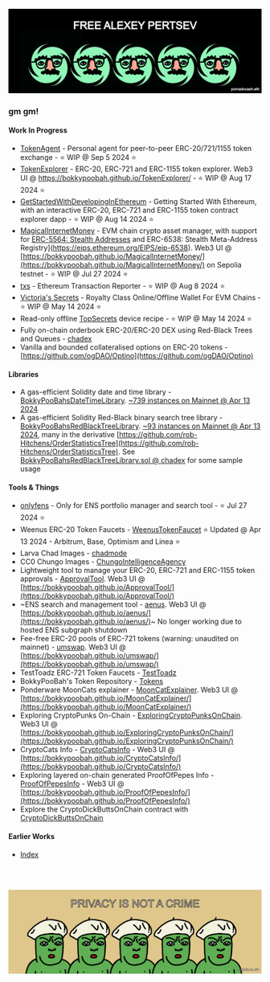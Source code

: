 ![](https://raw.githubusercontent.com/bokkypoobah/ChungoIntelligenceAgency/main/PornadoCash/freealexeypertsev.png)

### gm gm!

#### Work In Progress

* [TokenAgent](https://github.com/bokkypoobah/TokenAgent/) - Personal agent for peer-to-peer ERC-20/721/1155 token exchange - ⭐ WIP @ Sep 5 2024 ⭐
* [TokenExplorer](https://github.com/bokkypoobah/TokenExplorer/) - ERC-20, ERC-721 and ERC-1155 token explorer. Web3 UI @ https://bokkypoobah.github.io/TokenExplorer/  - ⭐ WIP @ Aug 17 2024 ⭐
* [GetStartedWithDevelopingInEthereum](https://github.com/bokkypoobah/GetStartedWithDevelopingInEthereum/) - Getting Started With Ethereum, with an interactive ERC-20, ERC-721 and ERC-1155 token contract explorer dapp - ⭐ WIP @ Aug 14 2024 ⭐
* [MagicalInternetMoney](https://github.com/bokkypoobah/MagicalInternetMoney) - EVM chain crypto asset manager, with support for [ERC-5564: Stealth Addresses](https://eips.ethereum.org/EIPS/eip-5564) and ERC-6538: Stealth Meta-Address Registry](https://eips.ethereum.org/EIPS/eip-6538). Web3 UI @ [https://bokkypoobah.github.io/MagicalInternetMoney/](https://bokkypoobah.github.io/MagicalInternetMoney/) on Sepolia testnet - ⭐ WIP @ Jul 27 2024 ⭐
* [txs](https://github.com/bokkypoobah/txs) - Ethereum Transaction Reporter - ⭐ WIP @ Aug 8 2024 ⭐
* [Victoria's Secrets](https://github.com/bokkypoobah/VictoriasSecrets) - Royalty Class Online/Offline Wallet For EVM Chains - ⭐ WIP @ May 14 2024 ⭐
* Read-only offline [TopSecrets](https://github.com/bokkypoobah/TopSecrets) device recipe - ⭐ WIP @ May 14 2024 ⭐
* Fully on-chain orderbook ERC-20/ERC-20 DEX using Red-Black Trees and Queues - [chadex](https://github.com/bokkypoobah/chadex)
* Vanilla and bounded collateralised options on ERC-20 tokens - [https://github.com/ogDAO/Optino](https://github.com/ogDAO/Optino)

#### Libraries

* A gas-efficient Solidity date and time library - [BokkyPooBahsDateTimeLibrary](https://github.com/bokkypoobah/BokkyPooBahsDateTimeLibrary). [~739 instances on Mainnet @ Apr 13 2024](https://etherscan.io/searchcontractlist?q=_daysToDate&a=all&sort=newest)
* A gas-efficient Solidity Red-Black binary search tree library - [BokkyPooBahsRedBlackTreeLibrary](https://github.com/bokkypoobah/BokkyPooBahsRedBlackTreeLibrary). [~93 instances on Mainnet @ Apr 13 2024](https://etherscan.io/searchcontractlist?q=insertFixup&a=all&sort=newest), many in the derivative [https://github.com/rob-Hitchens/OrderStatisticsTree](https://github.com/rob-Hitchens/OrderStatisticsTree). See [BokkyPooBahsRedBlackTreeLibrary.sol @ chadex](https://github.com/bokkypoobah/chadex/blob/master/contracts/BokkyPooBahsRedBlackTreeLibrary.sol) for some sample usage

#### Tools & Things

* [onlyfens](https://github.com/bokkypoobah/onlyfens) - Only for ENS portfolio manager and search tool - ⭐ Jul 27 2024 ⭐
* Weenus ERC-20 Token Faucets - [WeenusTokenFaucet](https://github.com/bokkypoobah/WeenusTokenFaucet) ⭐ Updated @ Apr 13 2024 - Arbitrum, Base, Optimism and Linea ⭐
* Larva Chad Images - [chadmode](https://github.com/bokkypoobah/chadmode)
* CC0 Chungo Images - [ChungoIntelligenceAgency](https://github.com/bokkypoobah/ChungoIntelligenceAgency)
* Lightweight tool to manage your ERC-20, ERC-721 and ERC-1155 token approvals - [ApprovalTool](https://github.com/bokkypoobah/ApprovalTool). Web3 UI @ [https://bokkypoobah.github.io/ApprovalTool/](https://bokkypoobah.github.io/ApprovalTool/)
* ~ENS search and management tool - [aenus](https://github.com/bokkypoobah/aenus). Web3 UI @ [https://bokkypoobah.github.io/aenus/](https://bokkypoobah.github.io/aenus/)~ No longer working due to hosted ENS subgraph shutdown
* Fee-free ERC-20 pools of ERC-721 tokens (warning: unaudited on mainnet) - [umswap](https://github.com/bokkypoobah/umswap). Web3 UI @ [https://bokkypoobah.github.io/umswap/](https://bokkypoobah.github.io/umswap/)
* TestToadz ERC-721 Token Faucets - [TestToadz](https://github.com/bokkypoobah/TestToadz)
* BokkyPooBah's Token Repository - [Tokens](https://github.com/bokkypoobah/Tokens)
* Ponderware MoonCats explainer - [MoonCatExplainer](https://github.com/bokkypoobah/MoonCatExplainer). Web3 UI @ [https://bokkypoobah.github.io/MoonCatExplainer/](https://bokkypoobah.github.io/MoonCatExplainer/)
* Exploring CryptoPunks On-Chain - [ExploringCryptoPunksOnChain](https://github.com/bokkypoobah/ExploringCryptoPunksOnChain). Web3 UI @ [https://bokkypoobah.github.io/ExploringCryptoPunksOnChain/](https://bokkypoobah.github.io/ExploringCryptoPunksOnChain/)
* CryptoCats Info - [CryptoCatsInfo](https://github.com/bokkypoobah/CryptoCatsInfo) - Web3 UI @ [https://bokkypoobah.github.io/CryptoCatsInfo/](https://bokkypoobah.github.io/CryptoCatsInfo/)
* Exploring layered on-chain generated ProofOfPepes Info - [ProofOfPepesInfo](https://github.com/bokkypoobah/ProofOfPepesInfo) - Web3 UI @ [https://bokkypoobah.github.io/ProofOfPepesInfo/](https://bokkypoobah.github.io/ProofOfPepesInfo/)
* Explore the CryptoDickButtsOnChain contract with [CryptoDickButtsOnChain](https://github.com/bokkypoobah/CryptoDickButtsOnChain)

#### Earlier Works

* [Index](https://github.com/bokkypoobah/Index)

<br />

<br />

![](https://raw.githubusercontent.com/bokkypoobah/ChungoIntelligenceAgency/main/watafuck/privacyisnotacrime.png)

<!--
**bokkypoobah/bokkypoobah** is a ✨ _special_ ✨ repository because its `README.md` (this file) appears on your GitHub profile.

Here are some ideas to get you started:

- 🔭 I’m currently working on ...
- 🌱 I’m currently learning ...
- 👯 I’m looking to collaborate on ...
- 🤔 I’m looking for help with ...
- 💬 Ask me about ...
- 📫 How to reach me: ...
- 😄 Pronouns: ...
- ⚡ Fun fact: ...
-->
